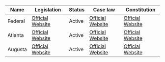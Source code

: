 | Name | Legislation | Status | Case law | Constitution |
|---|---|---|---|---|
| Federal | [Official Website](https://www.legislation.ga.gov/) | Active | [Official Website](https://www.gasupreme.us/) | [Official Website](https://www.legislation.ga.gov/legislation/constitution.aspx) |
| Atlanta | [Official Website](https://www.atlantaga.gov/government/departments/city-attorney/codes-ordinances) | Active | [Official Website](https://www.atlantaga.gov/government/departments/city-attorney/codes-ordinances) | [Official Website](https://www.atlantaga.gov/government/departments/city-attorney/codes-ordinances) |
| Augusta | [Official Website](https://www.augustaga.gov/departments/city-attorney/codes-ordinances) | Active | [Official Website](https://www.augustaga.gov/departments/city-attorney/codes-ordinances) | [Official Website](https://www.augustaga.gov/departments/city-attorney/codes-ordinances) |